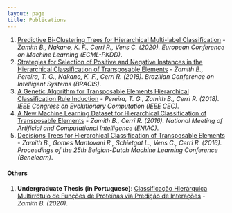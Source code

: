 ```yaml
---
layout: page
title: Publications
---
```


1. [Predictive Bi-Clustering Trees for Hierarchical Multi-label Classification](https://limo.libis.be/primo-explore/fulldisplay?docid=LIRIAS3055838&context=L&vid=Lirias&search_scope=Lirias&tab=default_tab&lang=en_US) - *Zamith B., Nakano, K. F., Cerri R., Vens C. (2020). 
European Conference on Machine Learning (ECML-PKDD)*.
2. [Strategies for Selection of Positive and Negative Instances in the Hierarchical Classification of Transposable Elements](https://ieeexplore.ieee.org/document/8575650) - *Zamith B., Pereira, T. G., Nakano, K. F., Cerri R. (2018). Brazilian Conference on Intelligent Systems (BRACIS)*.
3. [A Genetic Algorithm for Transposable Elements Hierarchical Classification Rule Induction](https://ieeexplore.ieee.org/document/8477642) - *Pereira, T. G., Zamith B., Cerri R. (2018). IEEE Congress on Evolutionary Computation (IEEE CEC)*.
4. [A New Machine Learning Dataset for Hierarchical Classification of Transposable Elements](https://www.cin.ufpe.br/~rbcp/bracis-papers/ENIAC/Sessao%20de%20Posters/A%20New%20Machine%20Learning%20Dataset%20for%20Hierarchical%20Classification%20of%20Transposable%20Elements.pdf) - *Zamith B., Cerri R. (2016). National Meeting of Artificial and Computational Intelligence (ENIAC)*.
5. [Decisions Trees for Hierarchical Classification of Transposable Elements](https://www.kuleuven-kulak.be/benelearn/papers/Benelearn_2016_paper_57.pdf) - *Zamith B., Gomes Mantovani R., Schietgat L., Vens C., Cerri R. (2016). Proceedings of the 25th Belgian-Dutch Machine Learning Conference (Benelearn)*.

#### Others

1. **Undergraduate Thesis (in Portuguese)**: [Classificação Hierárquica Multirrótulo de Funções de Proteínas via Predição de Interações](https://repositorio.ufscar.br/handle/ufscar/15890) - *Zamith B. (2020)*.
